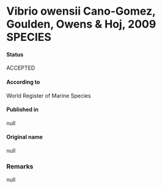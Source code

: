Vibrio owensii Cano-Gomez, Goulden, Owens & Hoj, 2009 SPECIES
=======

#### Status
ACCEPTED

#### According to
World Register of Marine Species

#### Published in
null

#### Original name
null

### Remarks
null